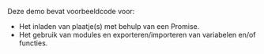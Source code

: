 Deze demo bevat voorbeeldcode voor:

- Het inladen van plaatje(s) met behulp van een Promise.
- Het gebruik van modules en exporteren/importeren van variabelen en/of functies.